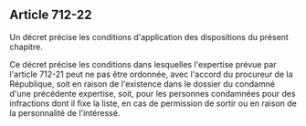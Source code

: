 Article 712-22
----
Un décret précise les conditions d'application des dispositions du présent
chapitre.

Ce décret précise les conditions dans lesquelles l'expertise prévue par
l'article 712-21 peut ne pas être ordonnée, avec l'accord du procureur de la
République, soit en raison de l'existence dans le dossier du condamné d'une
précédente expertise, soit, pour les personnes condamnées pour des infractions
dont il fixe la liste, en cas de permission de sortir ou en raison de la
personnalité de l'intéressé.
